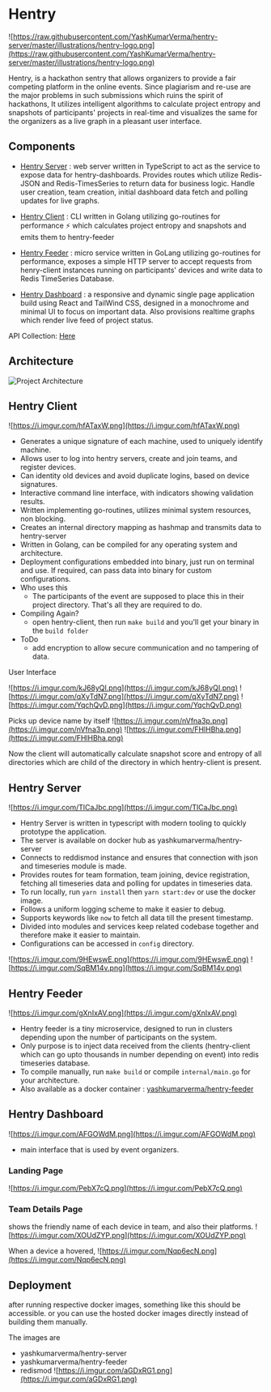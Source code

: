 # Hentry

![https://raw.githubusercontent.com/YashKumarVerma/hentry-server/master/illustrations/hentry-logo.png](https://raw.githubusercontent.com/YashKumarVerma/hentry-server/master/illustrations/hentry-logo.png)

Hentry, is a hackathon sentry that allows organizers to provide a fair competing platform in the online events. Since plagiarism and re-use are the major problems in such submissions which ruins the spirit of hackathons,  It utilizes intelligent algorithms to calculate project entropy and snapshots of participants' projects in real-time and visualizes the same for the organizers as a live graph in a pleasant user interface.


## Components

- [Hentry Server](https://github.com/YashKumarVerma/hentry-server) : web server written in TypeScript to act as the service to expose data for hentry-dashboards. Provides routes which utilize Redis-JSON and Redis-TimesSeries to return data for business logic. Handle user creation, team creation, initial dashboard data fetch and polling updates for live graphs.
- [Hentry Client](https://github.com/YashKumarVerma/hentry-client) : CLI written in Golang utilizing go-routines for performance ⚡ which calculates project entropy and snapshots and emits them to hentry-feeder

- [Hentry Feeder](https://github.com/YashKumarVerma/hentry-feeder) : micro service written in GoLang utilizing go-routines for performance, exposes a simple HTTP server to accept requests from henry-client instances running on participants' devices and write data to Redis TimeSeries Database.
-  [Hentry Dashboard](https://github.com/YashKumarVerma/hentry-dashboard) : a responsive and dynamic single page application build using React and TailWind CSS, designed in a monochrome and minimal UI to focus on important data. Also provisions realtime graphs which render live feed of project status.


API Collection: [Here](https://documenter.getpostman.com/view/10043948/TzRLmqrE#intro)

## Architecture
![Project Architecture]([illustrations/map.png](https://raw.githubusercontent.com/YashKumarVerma/hentry-server/master/illustrations/map.png?token=ADLB4K4GEGXDW2OQHLIPK33AVE2II))

## Hentry Client

![https://i.imgur.com/hfATaxW.png](https://i.imgur.com/hfATaxW.png)

- Generates a unique signature of each machine, used to uniquely identify machine.
- Allows user to log into hentry servers, create and join teams, and register devices.
- Can identity old devices and avoid duplicate logins, based on device signatures.
- Interactive command line interface, with indicators showing validation results.
- Written implementing go-routines, utilizes minimal system resources, non blocking.
- Creates an internal directory mapping as hashmap and transmits data to hentry-server
- Written in Golang, can be compiled for any operating system and architecture.
- Deployment configurations embedded into binary, just run on terminal and use. If required, can pass data into binary for custom configurations.
- Who uses this
  - The participants of the event are supposed to place this in their project directory. That's all they are required to do.
- Compiling Again?
  - open hentry-client, then run `make build` and you'll get your binary in the `build folder`
- ToDo
  - add encryption to allow secure communication and no tampering of data.

User Interface

![https://i.imgur.com/kJ68yQI.png](https://i.imgur.com/kJ68yQI.png)
![https://i.imgur.com/qXyTdN7.png](https://i.imgur.com/qXyTdN7.png)
![https://i.imgur.com/YqchQvD.png](https://i.imgur.com/YqchQvD.png)

Picks up device name by itself
![https://i.imgur.com/nVfna3p.png](https://i.imgur.com/nVfna3p.png)
![https://i.imgur.com/FHlHBha.png](https://i.imgur.com/FHlHBha.png)

Now the client will automatically calculate snapshot score and entropy of all directories which are child of the directory in which hentry-client is present.


## Hentry Server

![https://i.imgur.com/TlCaJbc.png](https://i.imgur.com/TlCaJbc.png)

- Hentry Server is written in typescript with modern tooling to quickly prototype the application.
- The server is available on docker hub as yashkumarverma[](https://hub.docker.com/repository/docker/yashkumarverma/hentry-server)/hentry-server
- Connects to reddismod instance and ensures that connection with json and timeseries module is made.
- Provides routes for team formation, team joining, device registration, fetching all timeseries data and polling for updates in timeseries data.
- To run locally, run `yarn install` then `yarn start:dev` or use the docker image.
- Follows a uniform logging scheme to make it easier to debug.
- Supports keywords like `now` to fetch all data till the present timestamp.
- Divided into modules and services keep related codebase together and therefore make it easier to maintain.
- Configurations can be accessed in `config` directory.

![https://i.imgur.com/9HEwswE.png](https://i.imgur.com/9HEwswE.png)
![https://i.imgur.com/SqBM14v.png](https://i.imgur.com/SqBM14v.png)

## Hentry Feeder

![https://i.imgur.com/gXnIxAV.png](https://i.imgur.com/gXnIxAV.png)

- Hentry feeder is a tiny microservice, designed to run in clusters depending upon the number of participants on the system.
- Only purpose is to inject data received from the clients (hentry-client which can go upto thousands in number depending on event) into redis timeseries database.
- To compile manually, run `make build` or compile `internal/main.go` for your architecture.
- Also available as a docker container : [yashkumarverma/hentry-feeder](https://hub.docker.com/repository/docker/yashkumarverma/hentry-feeder)

## Hentry Dashboard

![https://i.imgur.com/AFGOWdM.png](https://i.imgur.com/AFGOWdM.png)
- main interface that is used by event organizers.


### Landing Page
![https://i.imgur.com/PebX7cQ.png](https://i.imgur.com/PebX7cQ.png)

### Team Details Page
shows the friendly name of each device in team, and also their platforms.
![https://i.imgur.com/XOUdZYP.png](https://i.imgur.com/XOUdZYP.png)

When a device a hovered, 
![https://i.imgur.com/Nqp6ecN.png](https://i.imgur.com/Nqp6ecN.png)









## Deployment
after running respective docker images, something like this should be accessible. or you can use the hosted docker images directly instead of building them manually.

The images are
- yashkumarverma/hentry-server
- yashkumarverma/hentry-feeder
- redismod
![https://i.imgur.com/aGDxRG1.png](https://i.imgur.com/aGDxRG1.png)
